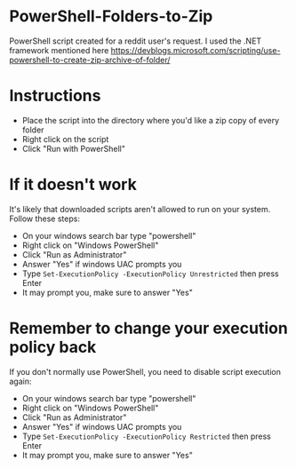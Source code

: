 # PowerShell-Folders-to-Zip
PowerShell script created for a reddit user's request.
I used the .NET framework mentioned here https://devblogs.microsoft.com/scripting/use-powershell-to-create-zip-archive-of-folder/

# Instructions
* Place the script into the directory where you'd like a zip copy of every folder
* Right click on the script
* Click "Run with PowerShell"

# If it doesn't work
It's likely that downloaded scripts aren't allowed to run on your system.  Follow these steps:
* On your windows search bar type "powershell"
* Right click on "Windows PowerShell"
* Click "Run as Administrator"
* Answer "Yes" if windows UAC prompts you
* Type ```Set-ExecutionPolicy -ExecutionPolicy Unrestricted``` then press Enter
* It may prompt you, make sure to answer "Yes"

# Remember to change your execution policy back
If you don't normally use PowerShell, you need to disable script execution again:
* On your windows search bar type "powershell"
* Right click on "Windows PowerShell"
* Click "Run as Administrator"
* Answer "Yes" if windows UAC prompts you
* Type ```Set-ExecutionPolicy -ExecutionPolicy Restricted``` then press Enter
* It may prompt you, make sure to answer "Yes"
